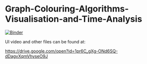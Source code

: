 # Graph-Colouring-Algorithms-Visualisation-and-Time-Analysis
[![Binder](https://mybinder.org/badge_logo.svg)](https://mybinder.org/v2/gh/Vidhin05/Graph-Colouring-Algorithms-Visualisation-and-Time-Analysis/masterlab?urlpath=)

UI video and other files can be found at:

https://drive.google.com/open?id=1pr6C_gXg-ONd6SQ-dDagvXqmVhyseO9J

